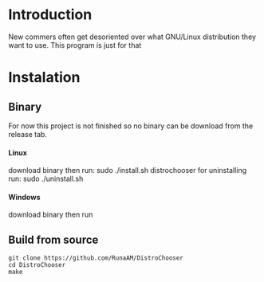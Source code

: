 # Introduction
New commers often get desoriented over what GNU/Linux distribution they want to use. This program is just for that

# Instalation

## Binary
For now this project is not finished so no binary can be download from the release tab.
#### Linux
download binary then run:
    sudo ./install.sh
    distrochooser
for uninstalling run:
    sudo ./uninstall.sh
#### Windows
download binary then run

## Build from source
    git clone https://github.com/RunaAM/DistroChooser
    cd DistroChooser
    make
